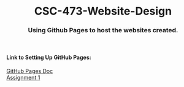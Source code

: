 <h1 align="center"> CSC-473-Website-Design </h1>
<h3 align="center"> Using Github Pages to host the websites created. </h3>
<br>
<h4> Link to Setting Up GitHub Pages: </h4>
<a href="https://docs.github.com/en/pages/getting-started-with-github-pages/creating-a-github-pages-site"> GitHub Pages Doc </a> 
<br>
<a href="https://jiac-lin.github.io/Web-Design/Assignment_1/"> Assignment 1 </a>
